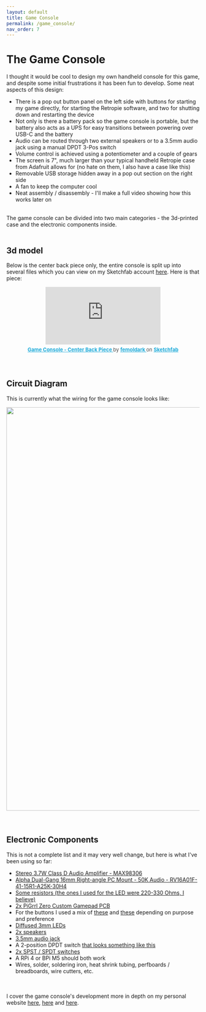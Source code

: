 ```yaml
---
layout: default
title: Game Console
permalink: /game_console/
nav_order: 7
--- 
```


<head>
  <link rel="stylesheet" type="text/css" href="/styles/embedded_videos_and_stls.css">
</head>

# The Game Console
I thought it would be cool to design my own handheld console for this game, and despite some initial frustrations it has been fun to develop. Some neat aspects of this design:<br>
- There is a pop out button panel on the left side with buttons for starting my game directly, for starting the Retropie software, and two for shutting down and restarting the device
- Not only is there a battery pack so the game console is portable, but the battery also acts as a UPS for easy transitions between powering over USB-C and the battery
- Audio can be routed through two external speakers or to a 3.5mm audio jack using a manual DPDT 3-Pos switch
- Volume control is achieved using a potentiometer and a couple of gears
- The screen is 7", much larger than your typical handheld Retropie case from Adafruit allows for (no hate on them, I also have a case like this)
- Removable USB storage hidden away in a pop out section on the right side
- A fan to keep the computer cool
- Neat assembly / disassembly - I'll make a full video showing how this works later on

<br>
The game console can be divided into two main categories - the 3d-printed case and the electronic components inside.
<br><br>

## 3d model
Below is the center back piece only, the entire console is split up into several files which you can view on my Sketchfab account <a href="https://sketchfab.com/femoldark" target="_blank" rel="noopener noreferrer">here</a>. Here is that piece:<br>
<center>
  <div id="content"> 
    <iframe id="content" title="Game Console - Center Back Piece" frameborder="0" allowfullscreen mozallowfullscreen="true" webkitallowfullscreen="true" allow="autoplay; fullscreen; xr-spatial-tracking" xr-spatial-tracking execution-while-out-of-viewport execution-while-not-rendered web-share src="https://sketchfab.com/models/f9cc6bdd460d491d8f15a5a79d7813e2/embed"> </iframe> <p style="font-size: 13px; font-weight: normal; margin: 5px; color: #4A4A4A;"> <a href="https://sketchfab.com/3d-models/game-console-center-back-piece-f9cc6bdd460d491d8f15a5a79d7813e2?utm_medium=embed&utm_campaign=share-popup&utm_content=f9cc6bdd460d491d8f15a5a79d7813e2" target="_blank" style="font-weight: bold; color: #1CAAD9;"> Game Console - Center Back Piece </a> by <a href="https://sketchfab.com/femoldark?utm_medium=embed&utm_campaign=share-popup&utm_content=f9cc6bdd460d491d8f15a5a79d7813e2" target="_blank" style="font-weight: bold; color: #1CAAD9;"> femoldark </a> on <a href="https://sketchfab.com?utm_medium=embed&utm_campaign=share-popup&utm_content=f9cc6bdd460d491d8f15a5a79d7813e2" target="_blank" style="font-weight: bold; color: #1CAAD9;">Sketchfab</a></p>
  </div>
</center>
<br><br>

## Circuit Diagram
This is currently what the wiring for the game console looks like:<br>
<center>
  <img src="https://wesleykent.com/assets/circuit_diagram/gameconsole_circuit.png" alt="" width=1050><br>
</center>
<br><br>

## Electronic Components
This is not a complete list and it may very well change, but here is what I've been using so far:<br>
- <a href="https://www.adafruit.com/product/987" target="_blank" rel="noopener noreferrer">Stereo 3.7W Class D Audio Amplifier - MAX98306</a>
- <a href="https://www.adafruit.com/product/5270" target="_blank" rel="noopener noreferrer">Alpha Dual-Gang 16mm Right-angle PC Mount - 50K Audio - RV16A01F-41-15R1-A25K-30H4</a>
- <a href="https://www.adafruit.com/?q=resistors&p=5&sort=BestMatch" target="_blank" rel="noopener noreferrer">Some resistors (the ones I used for the LED were 220-330 Ohms, I believe)</a>
- <a href="https://www.adafruit.com/product/2934" target="_blank" rel="noopener noreferrer">2x PiGrrl Zero Custom Gamepad PCB</a>
- For the buttons I used a mix of <a href="https://www.adafruit.com/product/367" target="_blank" rel="noopener noreferrer">these</a>  and <a href="https://www.adafruit.com/product/3101" target="_blank" rel="noopener noreferrer">these</a> depending on purpose and preference
- <a href="https://www.adafruit.com/product/4202" target="_blank" rel="noopener noreferrer">Diffused 3mm LEDs</a>
- <a href="https://www.adafruit.com/product/1890" target="_blank" rel="noopener noreferrer">2x speakers </a>
- <a href="https://www.adafruit.com/product/1699" target="_blank" rel="noopener noreferrer">3.5mm audio jack</a>
- A 2-position DPDT switch <a href="https://raw.githubusercontent.com/fe-moldark/wesleykent-website/gh-pages/assets/circuit_diagram/DPDT_switch.png" target="_blank" rel="noopener noreferrer">that looks something like this</a>
- <a href="https://www.adafruit.com/product/805" target="_blank" rel="noopener noreferrer">2x SPST / SPDT switches</a>
- A RPi 4 or BPi M5 should both work
- Wires, solder, soldering iron, heat shrink tubing, perfboards / breadboards, wire cutters, etc.
<br><br><br>


I cover the game console's development more in depth on my personal website <a href="https://wesleykent.com/femoldark/gameconsole/" target="_blank" rel="noopener noreferrer">here</a>, <a href="https://wesleykent.com/femoldark/circuit_diagram/" target="_blank" rel="noopener noreferrer">here</a> and <a href="https://wesleykent.com/femoldark/stls_for_download/" target="_blank" rel="noopener noreferrer">here</a>.
<br><br><br><br><br><br><br><br><br><br><br><br><br><br><br><br>

